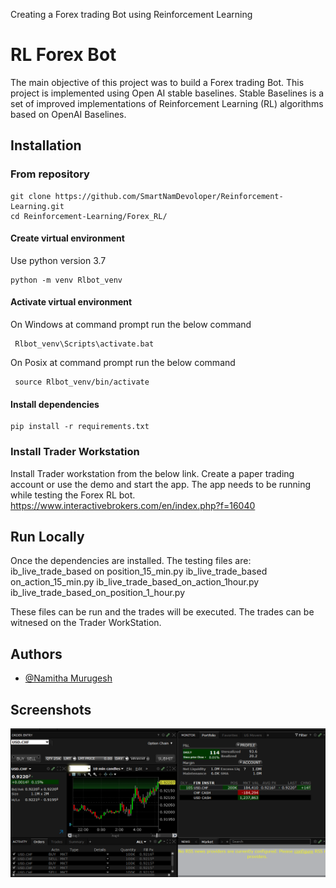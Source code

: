 Creating a Forex trading Bot using Reinforcement Learning
# RL Forex Bot

The main objective of this project was to build a Forex trading Bot. This project is implemented using Open AI stable baselines. Stable Baselines is a set of improved implementations of Reinforcement Learning (RL) algorithms based on OpenAI Baselines.

## Installation

### From repository

```
git clone https://github.com/SmartNamDevoloper/Reinforcement-Learning.git
cd Reinforcement-Learning/Forex_RL/
```
#### Create virtual environment 
Use python version 3.7
```
python -m venv Rlbot_venv
```
#### Activate virtual environment
On Windows at command prompt run the below command
```
 Rlbot_venv\Scripts\activate.bat
```
On Posix at command prompt run the below command
```
 source Rlbot_venv/bin/activate
```
#### Install dependencies
```
pip install -r requirements.txt
```
### Install Trader Workstation
Install Trader workstation from the below link.
Create a paper trading account or use the demo and start the app.
The app needs to be running while testing the Forex RL bot.
https://www.interactivebrokers.com/en/index.php?f=16040 
## Run Locally

Once the dependencies are installed.
The testing files are:
ib_live_trade_based on position_15_min.py
ib_live_trade_based on_action_15_min.py
ib_live_trade_based_on_action_1hour.py
ib_live_trade_based_on_position_1_hour.py

These files can be run and the trades will be executed. The trades can be witnesed on the Trader WorkStation. 

  
## Authors

- [@Namitha Murugesh](https://github.com/SmartNamDevoloper)

  
## Screenshots

![App Screenshot](https://github.com/SmartNamDevoloper/Reinforcement-Learning/blob/main/Screenshot.png)



  
